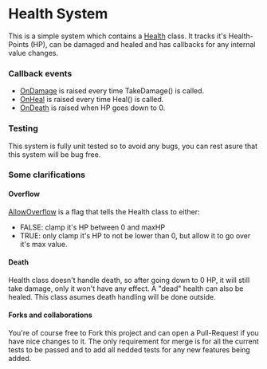 # Health System
This is a simple system which contains a [Health](https://github.com/jvarelaaloisio/HealthSystem/blob/main/Projects/HealthSystem/Health.cs) class. It tracks it's Health-Points (HP), can be damaged and healed and has callbacks for any internal value changes.

### Callback events
- [OnDamage](https://github.com/jvarelaaloisio/HealthSystem/blob/a9f5797a3e2f47ff9a1f497e68c63110d0fc8c9b/Projects/HealthSystem/Health.cs#L29C47-L29C56) is raised every time TakeDamage() is called.
- [OnHeal](https://github.com/jvarelaaloisio/HealthSystem/blob/a9f5797a3e2f47ff9a1f497e68c63110d0fc8c9b/Projects/HealthSystem/Health.cs#L35C47-L35C54) is raised every time Heal() is called.
- [OnDeath](https://github.com/jvarelaaloisio/HealthSystem/blob/a9f5797a3e2f47ff9a1f497e68c63110d0fc8c9b/Projects/HealthSystem/Health.cs#L23C29-L23C37) is raised when HP goes down to 0.

### Testing
This system is fully unit tested so to avoid any bugs, you can rest asure that this system will be  bug free.

### Some clarifications
#### Overflow
[AllowOverflow](https://github.com/jvarelaaloisio/HealthSystem/blob/a9f5797a3e2f47ff9a1f497e68c63110d0fc8c9b/Projects/HealthSystem/Health.cs#L18C23-L18C23) is a flag that tells the Health class to either:
- FALSE: clamp it's HP between 0 and maxHP
- TRUE: only clamp it's HP to not be lower than 0, but allow it to go over it's max value.

#### Death
Health class doesn't handle death, so after going down to 0 HP, it will still take damage, only it won't have any effect. A "dead" health can also be healed. This class asumes death handling will be done outside.

#### Forks and collaborations
You're of course free to Fork this project and can open a Pull-Request if you have nice changes to it. The only requirement for merge is for all the current tests to be passed and to add all nedded tests for any new features being added.
